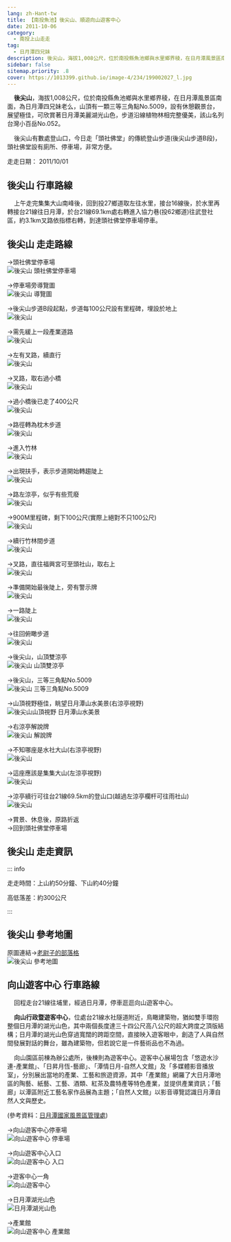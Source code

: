 ```yaml
---
lang: zh-Hant-tw
title: 【南投魚池】後尖山、順遊向山遊客中心
date: 2011-10-06
category: 
  - 南投上山走走
tag: 
  - 日月潭四兄妹
description: 後尖山，海拔1,008公尺，位於南投縣魚池鄉與水里鄉界稜，在日月潭風景區南面，為日月潭四兄妹老么，山頂有一顆三等三角點No.5009，設有休憩觀景台，展望極佳，可欣賞著日月潭美麗湖光山色，步道沿線植物林相完整優美，該山名列台灣小百岳No.052。
sidebar: false
sitemap.priority: .8
cover: https://1013399.github.io/image-4/234/199002027_l.jpg
---
```


    **後尖山**，海拔1,008公尺，位於南投縣魚池鄉與水里鄉界稜，在日月潭風景區南面，為日月潭四兄妹老么，山頂有一顆三等三角點No.5009，設有休憩觀景台，展望極佳，可欣賞著日月潭美麗湖光山色，步道沿線植物林相完整優美，該山名列台灣小百岳No.052。  

<!-- more -->

    後尖山有數處登山口，今日走「頭社佛堂」的傳統登山步道(後尖山步道B段)，頭社佛堂設有廁所、停車場，非常方便。

走走日期： 2011/10/01

## 後尖山 行車路線
    上午走完集集大山南峰後，回到投27鄉道取左往水里，接台16線後，於水里再轉接台21線往日月潭，於台21線69.1km處右轉進入協力巷(投62鄉道)往武登社區，約3.1km叉路依指標右轉，到達頭社佛堂停車場停車。

## 後尖山 走走路線
→頭社佛堂停車場  
![後尖山 頭社佛堂停車場](https://1013399.github.io/image-4/234/199001917_l.jpg)

→停車場旁導覽圖  
![後尖山 導覽圖](https://1013399.github.io/image-4/234/199001919_l.jpg)

→後尖山步道B段起點，步道每100公尺設有里程碑，埋設於地上  
![後尖山](https://1013399.github.io/image-4/234/199001921_l.jpg)

→需先緩上一段產業道路  
![後尖山](https://1013399.github.io/image-4/234/199001925_l.jpg)

→左有叉路，續直行  
![後尖山](https://1013399.github.io/image-4/234/199001926_l.jpg)

→叉路，取右過小橋  
![後尖山](https://1013399.github.io/image-4/234/199001930_l.jpg)

→過小橋後已走了400公尺  
![後尖山](https://1013399.github.io/image-4/234/199001933_l.jpg)

→路徑轉為枕木步道  
![後尖山](https://1013399.github.io/image-4/234/199001934_l.jpg)

→進入竹林  
![後尖山](https://1013399.github.io/image-4/234/199001936_l.jpg)

→出現扶手，表示步道開始轉趨陡上  
![後尖山](https://1013399.github.io/image-4/234/199001940_l.jpg)

→路左涼亭，似乎有些荒廢  
![後尖山](https://1013399.github.io/image-4/234/199001942_l.jpg)

→900M里程碑，剩下100公尺(實際上絕對不只100公尺)  
![後尖山](https://1013399.github.io/image-4/234/199001945_l.jpg)

→續行竹林間步道  
![後尖山](https://1013399.github.io/image-4/234/199001947_l.jpg)

→叉路，直往福興宮可至頭社山，取右上  
![後尖山](https://1013399.github.io/image-4/234/199001949_l.jpg)

→準備開始最後陡上，旁有警示牌  
![後尖山](https://1013399.github.io/image-4/234/199001952_l.jpg)

→一路陡上  
![後尖山](https://1013399.github.io/image-4/234/199001955_l.jpg)

→往回俯瞰步道  
![後尖山](https://1013399.github.io/image-4/234/199001958_l.jpg)

→後尖山，山頂雙涼亭  
![後尖山 山頂雙涼亭](https://1013399.github.io/image-4/234/199001965_l.jpg)

→後尖山，三等三角點No.5009  
![後尖山 三等三角點No.5009](https://1013399.github.io/image-4/234/199001982_l.jpg)

→山頂視野極佳，眺望日月潭山水美景(右涼亭視野)  
![後尖山山頂視野 日月潭山水美景](https://1013399.github.io/image-4/234/199001970_l.jpg)

→右涼亭解說牌  
![後尖山 解說牌](https://1013399.github.io/image-4/234/199001976_l.jpg)

→不知哪座是水社大山(右涼亭視野)  
![後尖山](https://1013399.github.io/image-4/234/199002004_l.jpg)

→這座應該是集集大山(左涼亭視野)  
![後尖山](https://1013399.github.io/image-4/234/199001995_l.jpg)

→涼亭續行可往台21線69.5km的登山口(越過左涼亭欄杆可往雨社山)  
![後尖山](https://1013399.github.io/image-4/234/199001990_l.jpg)

→賞景、休息後，原路折返  
→回到頭社佛堂停車場  

## 後尖山 走走資訊

::: info

走走時間：上山約50分鐘、下山約40分鐘  

高低落差：約300公尺  

:::

## 後尖山 參考地圖
原圖連結→[老尉子的部落格](http://blog.xuite.net/laoweiz/blog/15849973)  
![後尖山 參考地圖](https://1013399.github.io/image-4/234/199002045_l.jpg)

## 向山遊客中心 行車路線
    回程走台21線往埔里，經過日月潭，停車逛逛向山遊客中心。  
  
    **向山行政暨遊客中心**，位處台21線水社隧道附近，鳥瞰建築物，猶如雙手環抱整個日月潭的湖光山色，其中兩個長度達三十四公尺高八公尺的超大跨度之頂版結構；日月潭的湖光山色穿過寬闊的跨距空間，直接映入遊客眼中，創造了人與自然間發展對話的舞台，雖為建築物，但若說它是一件藝術品也不為過。  

    向山園區前棟為辦公處所，後棟則為遊客中心。遊客中心展場包含「悠遊水沙連-產業館」、「日昇月恆-藝廊」、「潭情日月-自然人文館」及「多媒體影音播放室」，分別展出當地的產業、工藝和旅遊資源，其中「產業館」網羅了大日月潭地區的陶藝、紙藝、工藝、酒類、紅茶及農特產等特色產業，並提供產業資訊；「藝廊」以潭區附近工藝名家作品展為主題；「自然人文館」以影音導覽認識日月潭自然人文與歷史。  

(參考資料：[日月潭國家風景區管理處](http://www.sunmoonlake.gov.tw/TW/03002187.aspx))   
  
→向山遊客中心停車場  
![向山遊客中心 停車場](https://1013399.github.io/image-4/234/199002010_l.jpg)

→向山遊客中心入口  
![向山遊客中心 入口](https://1013399.github.io/image-4/234/199002016_l.jpg)

→遊客中心一角  
![向山遊客中心](https://1013399.github.io/image-4/234/199002023_l.jpg)

→日月潭湖光山色  
![日月潭湖光山色](https://1013399.github.io/image-4/234/199002027_l.jpg)

→產業館  
![向山遊客中心 產業館](https://1013399.github.io/image-4/234/199001915_l.jpg)